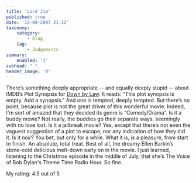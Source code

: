 ```yaml
---
title: 'Lord Jim'
published: true
date: '12-08-2007 21:12'
taxonomy:
    category:
        - blog
    tag:
        - Judgements
summary:
    enabled: '1'
subhead: " "
header_image: '0'
---
```


There’s something deeply appropriate -- and equally deeply stupid -- about IMDB’s Plot Synopsis for [Down by Law](http://imdb.com/title/tt0090967/). It reads: “This plot synopsis is empty. Add a synopsis.” And one is tempted, deeply tempted. But there’s no point, because plot is not the great driver of this wonderful movie. Indeed, I'm sort of amazed that they decided its genre is “Comedy/Drama”. Is it a buddy movie? Not really, the buddies go their separate ways, seemingly with no love lost. Is it a jailbreak movie? Yes, except that there’s not even the vaguest suggestion of a plot to escape, nor any indication of how they did it. Is it _noir_? You bet, but only for a while. What it is, is a pleasure, from start to finish. An absolute, total treat. Best of all, the dreamy Ellen Barkin’s stone-cold delicious melt-down early on in the movie. I just learned, listening to the Christmas episode in the middle of July, that she’s The Voice of Bob Dylan's Theme Time Radio Hour. So fine. 

My rating: 4.5 out of 5

